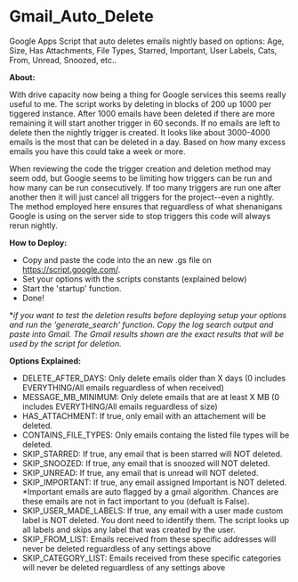 # Gmail_Auto_Delete
Google Apps Script that auto deletes emails nightly based on options: Age, Size, Has Attachments, File Types, Starred, Important, User Labels, Cats, From, Unread, Snoozed, etc..

**About:**

With drive capacity now being a thing for Google services this seems really useful to me. The script works by deleting in blocks of 200 up 1000 per tiggered instance. After 1000 emails have been deleted if there are more remaining it will start another trigger in 60 seconds. If no emails are left to delete then the nightly trigger is created. It looks like about 3000-4000 emails is the most that can be deleted in a day. Based on how many excess emails you have this could take a week or more.

When reviewing the code the trigger creation and deletion method may seem odd, but Google seems to be limiting how triggers can be run and how many can be run consecutively. If too many triggers are run one after another then it will just cancel all triggers for the project--even a nightly. The method employed here ensures that reguardless of what shenanigans Google is using on the server side to stop triggers this code will always rerun nightly. 


**How to Deploy:**
- Copy and paste the code into the an new .gs file on https://script.google.com/.
- Set your options with the scripts constants (explained below)
- Start the 'startup' function. 
- Done!

**if you want to test the deletion results before deploying setup your options and run the 'generate_search' function. Copy the log search output and paste into Gmail. The Gmail results shown are the exact results that will be used by the script for deletion.*

**Options Explained:**
- DELETE_AFTER_DAYS: Only delete emails older than X days (0 includes EVERYTHING/All emails reguardless of when received)
- MESSAGE_MB_MINIMUM: Only delete emails that are at least X MB (0 includes EVERYTHING/All emails reguardless of size)
- HAS_ATTACHMENT: If true, only email with an attachement will be deleted.
- CONTAINS_FILE_TYPES: Only emails containg the listed file types will be deleted.
- SKIP_STARRED: If true, any email that is been starred will NOT deleted.
- SKIP_SNOOZED: If true, any email that is snoozed will NOT deleted.
- SKIP_UNREAD: If true, any email that is unread will NOT deleted.
- SKIP_IMPORTANT: If true, any email assigned Important is NOT deleted. *Important emails are auto flagged by a gmail algorithm. Chances are these emails are not in fact important to you (defualt is False).
- SKIP_USER_MADE_LABELS: If true, any email with a user made custom label is NOT deleted. You dont need to identify them. The script looks up all labels and skips any label that was created by the user.
- SKIP_FROM_LIST: Emails received from these specific addresses will never be deleted reguardless of any settings above
- SKIP_CATEGORY_LIST: Emails received from these specific categories will never be deleted reguardless of any settings above
